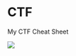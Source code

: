 # CTF
My CTF Cheat Sheet 


![](http://patorjk.com/software/taag/#p=display&f=Graffiti&t=LOST%20%2BFound%20)
